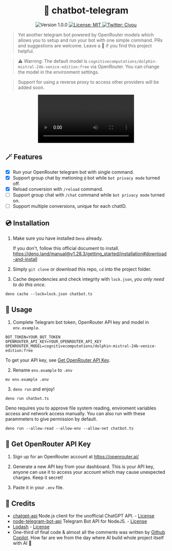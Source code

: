 <h1 align="center">🤖️ chatbot-telegram</h1>
<p  align="center">
  <img alt="Version 1.0.0" src="https://img.shields.io/badge/version-1.0.0-blue.svg?cacheSeconds=2592000" />
  <a href="#" target="_blank">
    <img alt="License: MIT" src="https://img.shields.io/badge/License-MIT-green.svg" />
  </a>
  <a href="https://twitter.com/ciyou_lee" target="_blank">
    <img alt="Twitter: Ciyou" src="https://img.shields.io/twitter/follow/ciyou_lee.svg?style=social" />
  </a>
</p>

> Yet another telegram bot powered by OpenRouter models which allows you to
> setup and run your bot with one simple command. PRs and suggestions are
> welcome. Leave a 🌟 if you find this project helpful.

> ⚠️ Warning: The default model is
> `cognitivecomputations/dolphin-mistral-24b-venice-edition:free` via
> OpenRouter. You can change the model in the environment settings.

> Support for using a reverse proxy to access other providers will be added
> soon.

<div  align="center">
<video src="https://user-images.githubusercontent.com/13758730/206657062-eec01c2a-0ef8-4605-b0b9-19a48fff236e.mp4"/>
</div>

## 🪄 Features

- [x] Run your OpenRouter telegram bot with single command.
- [x] Support group chat by metioning `@` bot while `bot privacy mode` turned
      off.
- [x] Reload conversion with `/reload` command.
- [ ] Support group chat with `/chat` command while `bot privacy mode` turned
      on.
- [ ] Support multiple conversions, unique for each chatID.

## 💿 Installation

1. Make sure you have installed `Deno` already.

   If you don't, follow this official document to install.
   https://deno.land/manual@v1.28.3/getting_started/installation#download-and-install

2. Simply `git clone` or download this repo, `cd` into the project folder.

3. Cache dependencies and check integrity with `lock.json`, _you only need to do
   this once_.

```
deno cache --lock=lock.json chatbot.ts
```

## 🔮 Usage

1. Complete Telegram bot token, OpenRouter API key and model in `env.example`.

```
BOT_TOKEN=YOUR_BOT_TOKEN
OPENROUTER_API_KEY=YOUR_OPENROUTER_API_KEY
OPENROUTER_MODEL=cognitivecomputations/dolphin-mistral-24b-venice-edition:free
```

To get your API key, see [Get OpenRouter API Key](#-get-openrouter-api-key).

2. Rename `env.example` to `.env`

```
mv env.example .env
```

3. `deno run` and enjoy!

```
deno run chatbot.ts
```

Deno requires you to approve file system reading, enviroment variables access
and network access manually. You can also run with these parammeters to give
permission by default.

```
deno run --allow-read --allow-env --allow-net chatbot.ts
```

## 🔑 Get OpenRouter API Key

1. Sign up for an OpenRouter account at https://openrouter.ai/

2. Generate a new API key from your dashboard. This is your API key, anyone can
   use it to access your account which may cause unexpected charges. Keep it
   secret!

3. Paste it in your `.env` file.

## 💌 Credits

- [chatgpt-api](https://github.com/transitive-bullshit/chatgpt-api) Node.js
  client for the unofficial ChatGPT API. -
  [License](https://github.com/transitive-bullshit/chatgpt-api/blob/main/license)
- [node-telegram-bot-api](https://github.com/yagop/node-telegram-bot-api)
  Telegram Bot API for NodeJS. -
  [License](https://github.com/yagop/node-telegram-bot-api/blob/master/LICENSE.md)
- [Lodash](https://github.com/lodash/lodash) -
  [License](https://github.com/lodash/lodash/blob/master/LICENSE)
- One-third of final code & almost all the comments was written by
  [Github Copilot](https://github.com/features/copilot). How far are we from the
  day where AI build whole project itself with AI 👀
